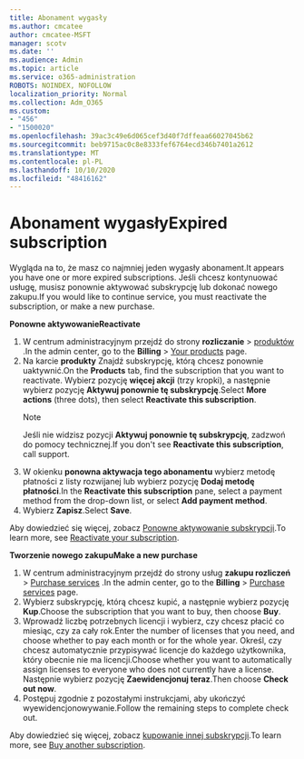 ```yaml
---
title: Abonament wygasły
ms.author: cmcatee
author: cmcatee-MSFT
manager: scotv
ms.date: ''
ms.audience: Admin
ms.topic: article
ms.service: o365-administration
ROBOTS: NOINDEX, NOFOLLOW
localization_priority: Normal
ms.collection: Adm_O365
ms.custom:
- "456"
- "1500020"
ms.openlocfilehash: 39ac3c49e6d065cef3d40f7dffeaa66027045b62
ms.sourcegitcommit: beb9715ac0c8e8333fef6764ecd346b7401a2612
ms.translationtype: MT
ms.contentlocale: pl-PL
ms.lasthandoff: 10/10/2020
ms.locfileid: "48416162"
---
```

# <a name="expired-subscription"></a><span data-ttu-id="a9a64-102">Abonament wygasły</span><span class="sxs-lookup"><span data-stu-id="a9a64-102">Expired subscription</span></span>

<span data-ttu-id="a9a64-103">Wygląda na to, że masz co najmniej jeden wygasły abonament.</span><span class="sxs-lookup"><span data-stu-id="a9a64-103">It appears you have one or more expired subscriptions.</span></span> <span data-ttu-id="a9a64-104">Jeśli chcesz kontynuować usługę, musisz ponownie aktywować subskrypcję lub dokonać nowego zakupu.</span><span class="sxs-lookup"><span data-stu-id="a9a64-104">If you would like to continue service, you must reactivate the subscription, or make a new purchase.</span></span>
  
<span data-ttu-id="a9a64-105">**Ponowne aktywowanie**</span><span class="sxs-lookup"><span data-stu-id="a9a64-105">**Reactivate**</span></span>
  
1. <span data-ttu-id="a9a64-106">W centrum administracyjnym przejdź do strony **rozliczanie** \> [produktów](https://go.microsoft.com/fwlink/p/?linkid=842054) .</span><span class="sxs-lookup"><span data-stu-id="a9a64-106">In the admin center, go to the **Billing** \> [Your products](https://go.microsoft.com/fwlink/p/?linkid=842054) page.</span></span>
2. <span data-ttu-id="a9a64-107">Na karcie **produkty** Znajdź subskrypcję, którą chcesz ponownie uaktywnić.</span><span class="sxs-lookup"><span data-stu-id="a9a64-107">On the **Products** tab, find the subscription that you want to reactivate.</span></span> <span data-ttu-id="a9a64-108">Wybierz pozycję **więcej akcji** (trzy kropki), a następnie wybierz pozycję **Aktywuj ponownie tę subskrypcję**.</span><span class="sxs-lookup"><span data-stu-id="a9a64-108">Select **More actions** (three dots), then select **Reactivate this subscription**.</span></span>
    > [!NOTE]
    > <span data-ttu-id="a9a64-109">Jeśli nie widzisz pozycji **Aktywuj ponownie tę subskrypcję**, zadzwoń do pomocy technicznej.</span><span class="sxs-lookup"><span data-stu-id="a9a64-109">If you don't see **Reactivate this subscription**, call support.</span></span>
3. <span data-ttu-id="a9a64-110">W okienku **ponowna aktywacja tego abonamentu** wybierz metodę płatności z listy rozwijanej lub wybierz pozycję **Dodaj metodę płatności**.</span><span class="sxs-lookup"><span data-stu-id="a9a64-110">In the **Reactivate this subscription** pane, select a payment method from the drop-down list, or select **Add payment method**.</span></span>
4. <span data-ttu-id="a9a64-111">Wybierz **Zapisz**.</span><span class="sxs-lookup"><span data-stu-id="a9a64-111">Select **Save**.</span></span>

<span data-ttu-id="a9a64-112">Aby dowiedzieć się więcej, zobacz [Ponowne aktywowanie subskrypcji](https://docs.microsoft.com/microsoft-365/commerce/subscriptions/reactivate-your-subscription).</span><span class="sxs-lookup"><span data-stu-id="a9a64-112">To learn more, see [Reactivate your subscription](https://docs.microsoft.com/microsoft-365/commerce/subscriptions/reactivate-your-subscription).</span></span>

<span data-ttu-id="a9a64-113">**Tworzenie nowego zakupu**</span><span class="sxs-lookup"><span data-stu-id="a9a64-113">**Make a new purchase**</span></span>
  
1. <span data-ttu-id="a9a64-114">W centrum administracyjnym przejdź do strony usług **zakupu rozliczeń** \> [Purchase services](https://go.microsoft.com/fwlink/p/?linkid=868433) .</span><span class="sxs-lookup"><span data-stu-id="a9a64-114">In the admin center, go to the **Billing** \> [Purchase services](https://go.microsoft.com/fwlink/p/?linkid=868433) page.</span></span>
2. <span data-ttu-id="a9a64-115">Wybierz subskrypcję, którą chcesz kupić, a następnie wybierz pozycję **Kup**.</span><span class="sxs-lookup"><span data-stu-id="a9a64-115">Choose the subscription that you want to buy, then choose **Buy**.</span></span>
3. <span data-ttu-id="a9a64-116">Wprowadź liczbę potrzebnych licencji i wybierz, czy chcesz płacić co miesiąc, czy za cały rok.</span><span class="sxs-lookup"><span data-stu-id="a9a64-116">Enter the number of licenses that you need, and choose whether to pay each month or for the whole year.</span></span> <span data-ttu-id="a9a64-117">Określ, czy chcesz automatycznie przypisywać licencje do każdego użytkownika, który obecnie nie ma licencji.</span><span class="sxs-lookup"><span data-stu-id="a9a64-117">Choose whether you want to automatically assign licenses to everyone who does not currently have a license.</span></span> <span data-ttu-id="a9a64-118">Następnie wybierz pozycję **Zaewidencjonuj teraz**.</span><span class="sxs-lookup"><span data-stu-id="a9a64-118">Then choose **Check out now**.</span></span>
4. <span data-ttu-id="a9a64-119">Postępuj zgodnie z pozostałymi instrukcjami, aby ukończyć wyewidencjonowywanie.</span><span class="sxs-lookup"><span data-stu-id="a9a64-119">Follow the remaining steps to complete check out.</span></span>

<span data-ttu-id="a9a64-120">Aby dowiedzieć się więcej, zobacz [kupowanie innej subskrypcji](https://docs.microsoft.com/microsoft-365/commerce/buy-another-subscription).</span><span class="sxs-lookup"><span data-stu-id="a9a64-120">To learn more, see [Buy another subscription](https://docs.microsoft.com/microsoft-365/commerce/buy-another-subscription).</span></span>